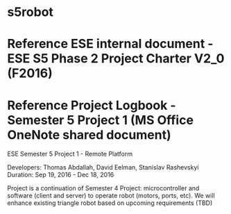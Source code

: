 # s5robot
# Reference ESE internal document -  ESE S5 Phase 2 Project Charter V2_0 (F2016)
# Reference Project Logbook - Semester 5 Project 1 (MS Office OneNote shared document)

ESE Semester 5 Project 1 - Remote Platform

Developers: Thomas Abdallah, David Eelman, Stanislav Rashevskyi
Duration: Sep 19, 2016 - Dec 18, 2016

Project is a continuation of Semester 4 Project: microcontroller and software (client and server) to operate robot (motors, ports, etc). We will enhance existing triangle robot based on upcoming requirements (TBD)

